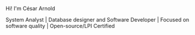 Hi!
I'm César Arnold

System Analyst | Database designer and Software Developer | Focused on software quality | Open-source/LPI Certified

